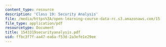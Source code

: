 ```yaml
---
content_type: resource
description: 'Class 19: Security Analysis'
file: /media/https%3A/open-learning-course-data-rc.s3.amazonaws.com/15-433-investments-spring-2003/ffbc3f7faa47ea6af53d2a3efe1e29ee_1543319securityanalysis.pdf
file_type: application/pdf
resourcetype: Document
title: 1543319securityanalysis.pdf
uid: ffbc3f7f-aa47-ea6a-f53d-2a3efe1e29ee
---
```

